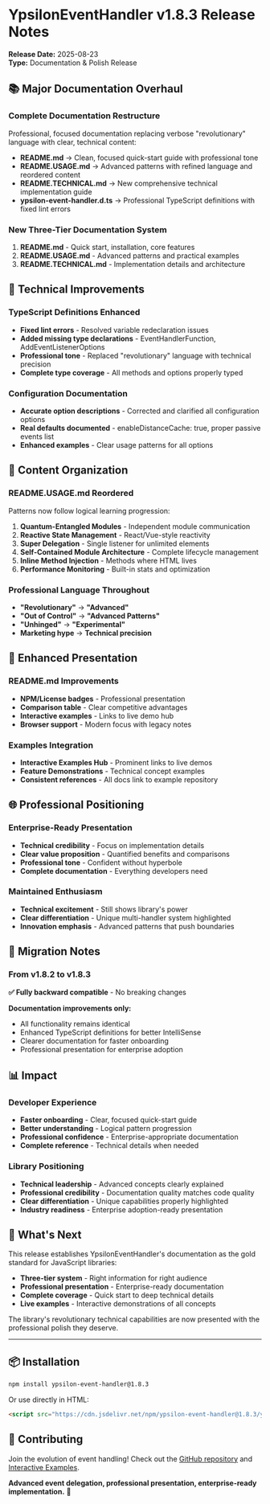 # YpsilonEventHandler v1.8.3 Release Notes

**Release Date:** 2025-08-23  
**Type:** Documentation & Polish Release

## 📚 **Major Documentation Overhaul**

### **Complete Documentation Restructure**
Professional, focused documentation replacing verbose "revolutionary" language with clear, technical content:

- **README.md** → Clean, focused quick-start guide with professional tone
- **README.USAGE.md** → Advanced patterns with refined language and reordered content
- **README.TECHNICAL.md** → New comprehensive technical implementation guide
- **ypsilon-event-handler.d.ts** → Professional TypeScript definitions with fixed lint errors

### **New Three-Tier Documentation System**
1. **README.md** - Quick start, installation, core features
2. **README.USAGE.md** - Advanced patterns and practical examples
3. **README.TECHNICAL.md** - Implementation details and architecture

## 🔧 **Technical Improvements**

### **TypeScript Definitions Enhanced**
- **Fixed lint errors** - Resolved variable redeclaration issues
- **Added missing type declarations** - EventHandlerFunction, AddEventListenerOptions
- **Professional tone** - Replaced "revolutionary" language with technical precision
- **Complete type coverage** - All methods and options properly typed

### **Configuration Documentation**
- **Accurate option descriptions** - Corrected and clarified all configuration options
- **Real defaults documented** - enableDistanceCache: true, proper passive events list
- **Enhanced examples** - Clear usage patterns for all options

## 🎯 **Content Organization**

### **README.USAGE.md Reordered**
Patterns now follow logical learning progression:
1. **Quantum-Entangled Modules** - Independent module communication
2. **Reactive State Management** - React/Vue-style reactivity
3. **Super Delegation** - Single listener for unlimited elements
4. **Self-Contained Module Architecture** - Complete lifecycle management
5. **Inline Method Injection** - Methods where HTML lives
6. **Performance Monitoring** - Built-in stats and optimization

### **Professional Language Throughout**
- **"Revolutionary"** → **"Advanced"**
- **"Out of Control"** → **"Advanced Patterns"**
- **"Unhinged"** → **"Experimental"**
- **Marketing hype** → **Technical precision**

## 🚀 **Enhanced Presentation**

### **README.md Improvements**
- **NPM/License badges** - Professional presentation
- **Comparison table** - Clear competitive advantages
- **Interactive examples** - Links to live demo hub
- **Browser support** - Modern focus with legacy notes

### **Examples Integration**
- **Interactive Examples Hub** - Prominent links to live demos
- **Feature Demonstrations** - Technical concept examples
- **Consistent references** - All docs link to example repository

## 🌐 **Professional Positioning**

### **Enterprise-Ready Presentation**
- **Technical credibility** - Focus on implementation details
- **Clear value proposition** - Quantified benefits and comparisons
- **Professional tone** - Confident without hyperbole
- **Complete documentation** - Everything developers need

### **Maintained Enthusiasm**
- **Technical excitement** - Still shows library's power
- **Clear differentiation** - Unique multi-handler system highlighted
- **Innovation emphasis** - Advanced patterns that push boundaries

## 🔄 **Migration Notes**

### **From v1.8.2 to v1.8.3**
**✅ Fully backward compatible** - No breaking changes

**Documentation improvements only:**
- All functionality remains identical
- Enhanced TypeScript definitions for better IntelliSense
- Clearer documentation for faster onboarding
- Professional presentation for enterprise adoption

## 📊 **Impact**

### **Developer Experience**
- **Faster onboarding** - Clear, focused quick-start guide
- **Better understanding** - Logical pattern progression
- **Professional confidence** - Enterprise-appropriate documentation
- **Complete reference** - Technical details when needed

### **Library Positioning**
- **Technical leadership** - Advanced concepts clearly explained
- **Professional credibility** - Documentation quality matches code quality
- **Clear differentiation** - Unique capabilities properly highlighted
- **Industry readiness** - Enterprise adoption-ready presentation

## 🎉 **What's Next**

This release establishes YpsilonEventHandler's documentation as the gold standard for JavaScript libraries:

- **Three-tier system** - Right information for right audience
- **Professional presentation** - Enterprise-ready documentation
- **Complete coverage** - Quick start to deep technical details
- **Live examples** - Interactive demonstrations of all concepts

The library's revolutionary technical capabilities are now presented with the professional polish they deserve.

---

## 📦 **Installation**

```bash
npm install ypsilon-event-handler@1.8.3
```

Or use directly in HTML:
```html
<script src="https://cdn.jsdelivr.net/npm/ypsilon-event-handler@1.8.3/ypsilon-event-handler.min.js"></script>
```

## 🤝 **Contributing**

Join the evolution of event handling! Check out the [GitHub repository](https://github.com/eypsilon/YpsilonEventHandler) and [Interactive Examples](https://eypsilon.github.io/YpsilonEventHandler-Examples/example/public/).

**Advanced event delegation, professional presentation, enterprise-ready implementation.** 🚀